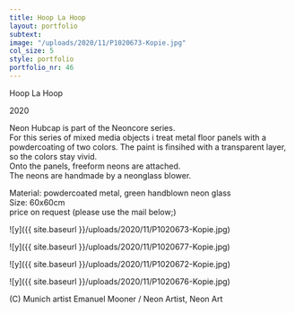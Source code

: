 ```yaml
---
title: Hoop La Hoop
layout: portfolio
subtext: 
image: "/uploads/2020/11/P1020673-Kopie.jpg"
col_size: 5
style: portfolio
portfolio_nr: 46
---
```

Hoop La Hoop

2020

Neon Hubcap is part of the Neoncore series.  
For this series of mixed media objects i treat metal floor panels with a powdercoating of two colors. The paint is finsihed with a transparent layer, so the colors stay vivid.  
Onto the panels, freeform neons are attached.  
The neons are handmade by a neonglass blower.

Material: powdercoated metal, green handblown neon glass  
Size: 60x60cm  
price on request (please use the mail below;)

![y]({{ site.baseurl }}/uploads/2020/11/P1020673-Kopie.jpg)

![y]({{ site.baseurl }}/uploads/2020/11/P1020677-Kopie.jpg)

![y]({{ site.baseurl }}/uploads/2020/11/P1020672-Kopie.jpg)

![y]({{ site.baseurl }}/uploads/2020/11/P1020676-Kopie.jpg)

(C) Munich artist Emanuel Mooner / Neon Artist, Neon Art
